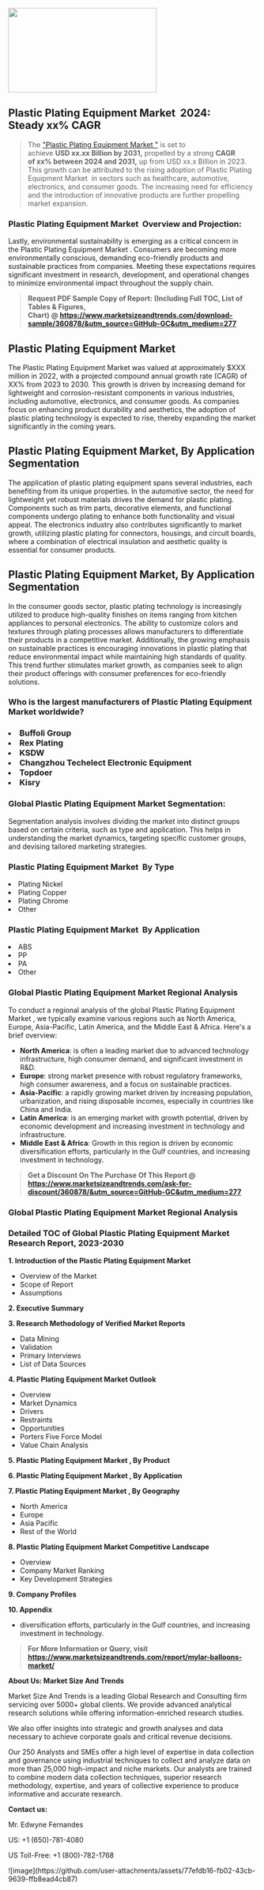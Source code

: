 <p><img class="alignnone size-medium wp-image-20088" src="https://ffe5etoiles.com/wp-content/uploads/2024/12/MST1-300x171.png" alt="" width="300" height="171" /></p><h2 id="ember46" class="ember-view reader-text-block__heading-2">Plastic Plating Equipment Market &nbsp;2024: Steady&nbsp;xx% CAGR</h2><blockquote id="ember47" class="ember-view reader-text-block__blockquote">The&nbsp;<a class="app-aware-link " href="https://www.marketsizeandtrends.com/download-sample/360878/&utm_source=GitHub-GC&utm_medium=277" target="_blank" data-test-app-aware-link="">"Plastic Plating Equipment Market "</a>&nbsp;is set to achieve&nbsp;<strong>USD&nbsp;xx.xx&nbsp;Billion by 2031,</strong>&nbsp;propelled by a strong&nbsp;<strong>CAGR of&nbsp;xx% between 2024 and 2031,</strong>&nbsp;up from USD xx.x Billion in 2023. This growth can be attributed to the rising adoption of&nbsp;Plastic Plating Equipment Market &nbsp;in sectors such as healthcare, automotive, electronics, and consumer goods. The increasing need for efficiency and the introduction of innovative products are further propelling market expansion.</blockquote><h3 id="ember48" class="ember-view reader-text-block__heading-3">Plastic Plating Equipment Market &nbsp;Overview and Projection:</h3><p id="ember49" class="ember-view reader-text-block__paragraph">Lastly, environmental sustainability is emerging as a critical concern in the&nbsp;Plastic Plating Equipment Market . Consumers are becoming more environmentally conscious, demanding eco-friendly products and sustainable practices from companies. Meeting these expectations requires significant investment in research, development, and operational changes to minimize environmental impact throughout the supply chain.</p><blockquote id="ember50" class="ember-view reader-text-block__blockquote"><strong>Request PDF Sample Copy of Report: (Including Full TOC, List of Tables &amp; Figures, Chart)&nbsp;@&nbsp;<strong><a href="https://www.marketsizeandtrends.com/download-sample/360878/&utm_source=GitHub-GC&utm_medium=277" target="_blank">https://www.marketsizeandtrends.com/download-sample/360878/&utm_source=GitHub-GC&utm_medium=277</a></strong></strong></blockquote><h3 class=""> <h2>Plastic Plating Equipment Market</h2><p>The Plastic Plating Equipment Market was valued at approximately $XXX million in 2022, with a projected compound annual growth rate (CAGR) of XX% from 2023 to 2030. This growth is driven by increasing demand for lightweight and corrosion-resistant components in various industries, including automotive, electronics, and consumer goods. As companies focus on enhancing product durability and aesthetics, the adoption of plastic plating technology is expected to rise, thereby expanding the market significantly in the coming years.</p><h2>Plastic Plating Equipment Market, By Application Segmentation</h2><p>The application of plastic plating equipment spans several industries, each benefiting from its unique properties. In the automotive sector, the need for lightweight yet robust materials drives the demand for plastic plating. Components such as trim parts, decorative elements, and functional components undergo plating to enhance both functionality and visual appeal. The electronics industry also contributes significantly to market growth, utilizing plastic plating for connectors, housings, and circuit boards, where a combination of electrical insulation and aesthetic quality is essential for consumer products.</p><h2>Plastic Plating Equipment Market, By Application Segmentation</h2><p>In the consumer goods sector, plastic plating technology is increasingly utilized to produce high-quality finishes on items ranging from kitchen appliances to personal electronics. The ability to customize colors and textures through plating processes allows manufacturers to differentiate their products in a competitive market. Additionally, the growing emphasis on sustainable practices is encouraging innovations in plastic plating that reduce environmental impact while maintaining high standards of quality. This trend further stimulates market growth, as companies seek to align their product offerings with consumer preferences for eco-friendly solutions.</p></h3><h3 id="" class="">Who is the largest manufacturers of&nbsp;Plastic Plating Equipment Market  worldwide?</h3><h3 class=""></Li><Li>Buffoli Group</Li><Li> Rex Plating</Li><Li> KSDW</Li><Li> Changzhou Techelect Electronic Equipment</Li><Li> Topdoer</Li><Li> Kisry</h3><h3 id="ember53" class="ember-view reader-text-block__heading-3">Global&nbsp;Plastic Plating Equipment Market  Segmentation:</h3><p id="ember54" class="ember-view reader-text-block__paragraph">Segmentation analysis involves dividing the market into distinct groups based on certain criteria, such as type and application. This helps in understanding the market dynamics, targeting specific customer groups, and devising tailored marketing strategies.</p><h3 id="" class="">Plastic Plating Equipment Market &nbsp;By Type</h3><p></Li><Li>Plating Nickel</Li><Li> Plating Copper</Li><Li> Plating Chrome</Li><Li> Other</p><h3 id="" class="">Plastic Plating Equipment Market &nbsp;By Application</h3><p class=""></Li><Li>ABS</Li><Li> PP</Li><Li> PA</Li><Li> Other</p><h3 id="ember62" class="ember-view reader-text-block__heading-3">Global Plastic Plating Equipment Market  Regional Analysis</h3><p id="ember63" class="ember-view reader-text-block__paragraph">To conduct a regional analysis of the global Plastic Plating Equipment Market , we typically examine various regions such as North America, Europe, Asia-Pacific, Latin America, and the Middle East &amp; Africa. Here's a brief overview:</p><ul><li><strong>North America</strong>: is often a leading market due to advanced technology infrastructure, high consumer demand, and significant investment in R&amp;D.</li><li><strong>Europe</strong>: strong market presence with robust regulatory frameworks, high consumer awareness, and a focus on sustainable practices.</li><li><strong>Asia-Pacific</strong>: a rapidly growing market driven by increasing population, urbanization, and rising disposable incomes, especially in countries like China and India.</li><li><strong>Latin America</strong>: is an emerging market with growth potential, driven by economic development and increasing investment in technology and infrastructure.</li><li><strong>Middle East &amp; Africa</strong>: Growth in this region is driven by economic diversification efforts, particularly in the Gulf countries, and increasing investment in technology.</li></ul><blockquote id="ember61" class="ember-view reader-text-block__blockquote"><strong>Get a Discount On The Purchase Of This Report @ <strong><a href="https://html-cleaner.com/" target="">https://www.marketsizeandtrends.com/ask-for-discount/360878/&utm_source=GitHub-GC&utm_medium=277</a></strong></strong></blockquote><h3 id="ember62" class="ember-view reader-text-block__heading-3">Global Plastic Plating Equipment Market  Regional Analysis</h3><h3 id="" class="">Detailed TOC of Global Plastic Plating Equipment Market  Research Report, 2023-2030</h3><p id="" class=""><strong>1. Introduction of the Plastic Plating Equipment Market </strong></p><ul><li>Overview of the Market</li><li>Scope of Report</li><li>Assumptions</li></ul><p id="" class=""><strong>2. Executive Summary</strong></p><p id="" class=""><strong>3. Research Methodology of Verified Market Reports</strong></p><ul><li>Data Mining</li><li>Validation</li><li>Primary Interviews</li><li>List of Data Sources</li></ul><p id="" class=""><strong>4. Plastic Plating Equipment Market  Outlook</strong></p><ul><li>Overview</li><li>Market Dynamics</li><li>Drivers</li><li>Restraints</li><li>Opportunities</li><li>Porters Five Force Model</li><li>Value Chain Analysis</li></ul><p id="" class=""><strong>5. Plastic Plating Equipment Market , By Product</strong></p><p id="" class=""><strong>6. Plastic Plating Equipment Market , By Application</strong></p><p id="" class=""><strong>7. Plastic Plating Equipment Market , By Geography</strong></p><ul><li>North America</li><li>Europe</li><li>Asia Pacific</li><li>Rest of the World</li></ul><p id="" class=""><strong>8. Plastic Plating Equipment Market  Competitive Landscape</strong></p><ul><li>Overview</li><li>Company Market Ranking</li><li>Key Development Strategies</li></ul><p id="" class=""><strong>9. Company Profiles</strong></p><p id="" class=""><strong>10. Appendix</strong></p><ul><li>diversification efforts, particularly in the Gulf countries, and increasing investment in technology.</li></ul><blockquote id="ember65" class="ember-view reader-text-block__blockquote"><strong>For More Information or Query, visit <strong><strong><a href="https://html-cleaner.com/" target="">https://www.marketsizeandtrends.com/report/mylar-balloons-market/</a></strong></strong></strong></blockquote><p id="" class=""><strong>About Us: Market Size And Trends</strong></p><p id="" class="">Market Size And Trends is a leading Global Research and Consulting firm servicing over 5000+ global clients. We provide advanced analytical research solutions while offering information-enriched research studies.</p><p id="" class="">We also offer insights into strategic and growth analyses and data necessary to achieve corporate goals and critical revenue decisions.</p><p id="" class="">Our 250 Analysts and SMEs offer a high level of expertise in data collection and governance using industrial techniques to collect and analyze data on more than 25,000 high-impact and niche markets. Our analysts are trained to combine modern data collection techniques, superior research methodology, expertise, and years of collective experience to produce informative and accurate research.</p><p id="" class=""><strong>Contact us:</strong></p><p id="" class="">Mr. Edwyne Fernandes</p><p id="" class="">US: +1 (650)-781-4080</p><p id="" class="">US Toll-Free: +1 (800)-782-1768</p>
![image](https://github.com/user-attachments/assets/77efdb16-fb02-43cb-9639-ffb8ead4cb87)
